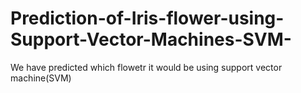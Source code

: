 # Prediction-of-Iris-flower-using-Support-Vector-Machines-SVM-
We have predicted which flowetr it would be using support vector machine(SVM)

